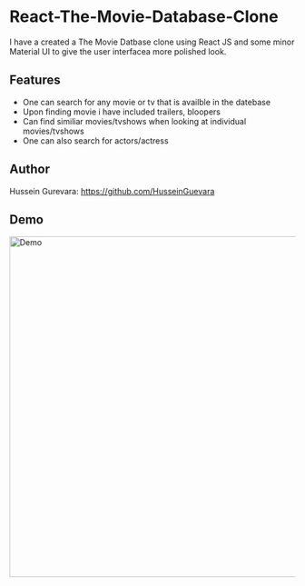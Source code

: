# React-The-Movie-Database-Clone
I have a created a The Movie Datbase clone using React JS and some minor Material UI to give the user interfacea more polished look. 

## Features 
* One can search for any movie or tv that is availble in the datebase
* Upon finding movie i have included trailers, bloopers 
* Can find similiar movies/tvshows when looking at individual movies/tvshows
* One can also search for actors/actress

## Author 
Hussein Gurevara: https://github.com/HusseinGuevara

## Demo 
<img src="https://github.com/HusseinGuevara/React-The-Movie-Database-Clone/blob/main/tmdb.gif" width="600" alt="Demo" />
